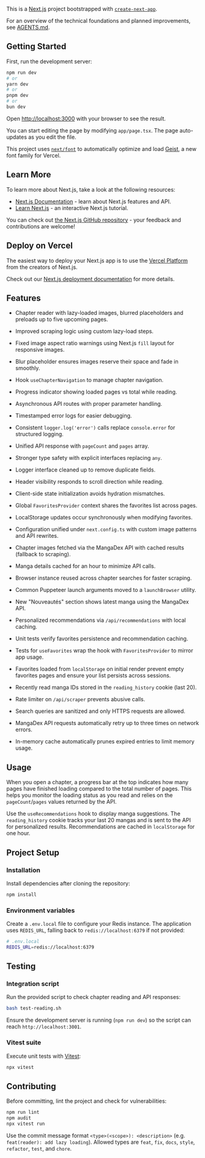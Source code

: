 This is a [Next.js](https://nextjs.org) project bootstrapped with [`create-next-app`](https://nextjs.org/docs/app/api-reference/cli/create-next-app).

For an overview of the technical foundations and planned improvements, see [AGENTS.md](./AGENTS.md).

## Getting Started

First, run the development server:

```bash
npm run dev
# or
yarn dev
# or
pnpm dev
# or
bun dev
```

Open [http://localhost:3000](http://localhost:3000) with your browser to see the result.

You can start editing the page by modifying `app/page.tsx`. The page auto-updates as you edit the file.

This project uses [`next/font`](https://nextjs.org/docs/app/building-your-application/optimizing/fonts) to automatically optimize and load [Geist](https://vercel.com/font), a new font family for Vercel.

## Learn More

To learn more about Next.js, take a look at the following resources:

- [Next.js Documentation](https://nextjs.org/docs) - learn about Next.js features and API.
- [Learn Next.js](https://nextjs.org/learn) - an interactive Next.js tutorial.

You can check out [the Next.js GitHub repository](https://github.com/vercel/next.js) - your feedback and contributions are welcome!

## Deploy on Vercel

The easiest way to deploy your Next.js app is to use the [Vercel Platform](https://vercel.com/new?utm_medium=default-template&filter=next.js&utm_source=create-next-app&utm_campaign=create-next-app-readme) from the creators of Next.js.

Check out our [Next.js deployment documentation](https://nextjs.org/docs/app/building-your-application/deploying) for more details.

## Features

- Chapter reader with lazy-loaded images, blurred placeholders and preloads up to five upcoming pages.
- Improved scraping logic using custom lazy-load steps.
- Fixed image aspect ratio warnings using Next.js `fill` layout for responsive images.
- Blur placeholder ensures images reserve their space and fade in smoothly.
- Hook `useChapterNavigation` to manage chapter navigation.
- Progress indicator showing loaded pages vs total while reading.
- Asynchronous API routes with proper parameter handling.
- Timestamped error logs for easier debugging.
- Consistent `logger.log('error')` calls replace `console.error` for structured logging.
- Unified API response with `pageCount` and `pages` array.
- Stronger type safety with explicit interfaces replacing `any`.
- Logger interface cleaned up to remove duplicate fields.
- Header visibility responds to scroll direction while reading.
- Client-side state initialization avoids hydration mismatches.
- Global `FavoritesProvider` context shares the favorites list across pages.
- LocalStorage updates occur synchronously when modifying favorites.
- Configuration unified under `next.config.ts` with custom image patterns and API rewrites.

- Chapter images fetched via the MangaDex API with cached results (fallback to scraping).
- Manga details cached for an hour to minimize API calls.
- Browser instance reused across chapter searches for faster scraping.
- Common Puppeteer launch arguments moved to a `launchBrowser` utility.
- New "Nouveautés" section shows latest manga using the MangaDex API.
- Personalized recommendations via `/api/recommendations` with local caching.

- Unit tests verify favorites persistence and recommendation caching.
- Tests for `useFavorites` wrap the hook with `FavoritesProvider` to mirror app usage.
- Favorites loaded from `localStorage` on initial render prevent empty favorites
  pages and ensure your list persists across sessions.
- Recently read manga IDs stored in the `reading_history` cookie (last 20).

- Rate limiter on `/api/scraper` prevents abusive calls.
- Search queries are sanitized and only HTTPS requests are allowed.
- MangaDex API requests automatically retry up to three times on network errors.
- In-memory cache automatically prunes expired entries to limit memory usage.


## Usage

When you open a chapter, a progress bar at the top indicates how many pages have
finished loading compared to the total number of pages. This helps you monitor
the loading status as you read
and relies on the `pageCount`/`pages` values returned by the API.

Use the `useRecommendations` hook to display manga suggestions. The
`reading_history` cookie tracks your last 20 mangas and is sent to the API for
personalized results. Recommendations are cached in `localStorage` for one hour.

## Project Setup

### Installation

Install dependencies after cloning the repository:

```bash
npm install
```

### Environment variables

Create a `.env.local` file to configure your Redis instance. The application uses `REDIS_URL`, falling back to `redis://localhost:6379` if not provided:

```bash
# .env.local
REDIS_URL=redis://localhost:6379
```

## Testing

### Integration script

Run the provided script to check chapter reading and API responses:

```bash
bash test-reading.sh
```

Ensure the development server is running (`npm run dev`) so the script can reach `http://localhost:3001`.

### Vitest suite

Execute unit tests with [Vitest](https://vitest.dev):

```bash
npx vitest
```

## Contributing

Before committing, lint the project and check for vulnerabilities:

```bash
npm run lint
npm audit
npx vitest run
```

Use the commit message format `<type>(<scope>): <description>` (e.g. `feat(reader): add lazy loading`). Allowed types are `feat`, `fix`, `docs`, `style`, `refactor`, `test`, and `chore`.
